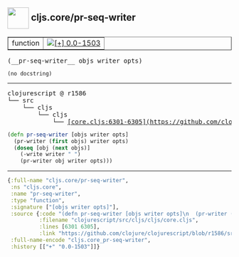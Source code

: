 ## <img width="48px" valign="middle" src="http://i.imgur.com/Hi20huC.png"> cljs.core/pr-seq-writer

 <table border="1">
<tr>
<td>function</td>
<td><a href="https://github.com/cljsinfo/api-refs/tree/0.0-1503"><img valign="middle" alt="[+] 0.0-1503" src="https://img.shields.io/badge/+-0.0--1503-lightgrey.svg"></a> </td>
</tr>
</table>

 <samp>
(__pr-seq-writer__ objs writer opts)<br>
</samp>

```
(no docstring)
```

---

 <pre>
clojurescript @ r1586
└── src
    └── cljs
        └── cljs
            └── <ins>[core.cljs:6301-6305](https://github.com/clojure/clojurescript/blob/r1586/src/cljs/cljs/core.cljs#L6301-L6305)</ins>
</pre>

```clj
(defn pr-seq-writer [objs writer opts]
  (pr-writer (first objs) writer opts)
  (doseq [obj (next objs)]
    (-write writer " ")
    (pr-writer obj writer opts)))
```


---

```clj
{:full-name "cljs.core/pr-seq-writer",
 :ns "cljs.core",
 :name "pr-seq-writer",
 :type "function",
 :signature ["[objs writer opts]"],
 :source {:code "(defn pr-seq-writer [objs writer opts]\n  (pr-writer (first objs) writer opts)\n  (doseq [obj (next objs)]\n    (-write writer \" \")\n    (pr-writer obj writer opts)))",
          :filename "clojurescript/src/cljs/cljs/core.cljs",
          :lines [6301 6305],
          :link "https://github.com/clojure/clojurescript/blob/r1586/src/cljs/cljs/core.cljs#L6301-L6305"},
 :full-name-encode "cljs.core_pr-seq-writer",
 :history [["+" "0.0-1503"]]}

```
